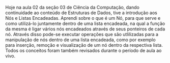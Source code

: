 Hoje na aula 02 da seção 03 de Ciência da Computação, dando continuidade ao conteúdo de Estruturas de Dados, tive a introdução aos Nós e Listas Encadeadas. Aprendi sobre o que é um Nó, para que serve e como utilizá-lo juntamente dentro de uma lista encadeada, na qual a função da mesma é ligar vários nós encadeados através de seus ponteiros de cada nó. Através disso pode-se executar operações que são utlilizadas para a manipulação de nós dentro de uma lista encadeada, como por exemplo para inserção, remoção e visualização de um nó dentro da respectiva lista. Todos os conceitos foram também revisados durante o período de aula ao vivo.